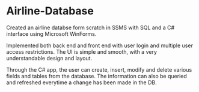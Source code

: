 # Airline-Database

Created an airline databse form scratch in SSMS with SQL and a C# interface using Microsoft WinForms.

Implemented both back end and front end with user login and multiple user access restrictions. The UI is simple and smooth, with a very understandable design and layout.

Through the C# app, the user can create, insert, modify and delete various fields and tables from the database. The information can also be queried and refreshed everytime a change has been made in the DB.
